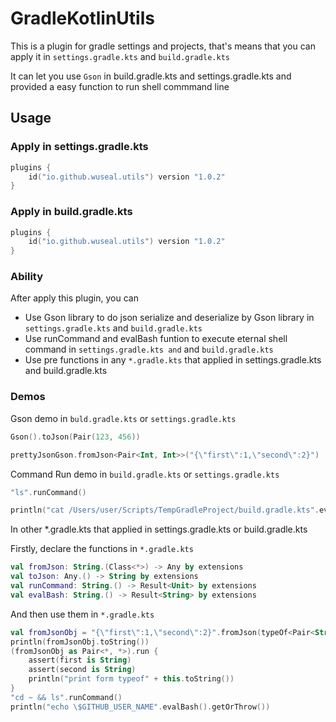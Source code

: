 # GradleKotlinUtils

This is a plugin for gradle settings and projects, that's means that you can apply it in `settings.gradle.kts` and `build.gradle.kts`

It can let you use `Gson` in build.gradle.kts and settings.gradle.kts and provided a easy function to run shell commmand line
## Usage

### Apply in settings.gradle.kts

```kotlin
plugins {
    id("io.github.wuseal.utils") version "1.0.2"
}
```

### Apply in build.gradle.kts

```kotlin
plugins {
    id("io.github.wuseal.utils") version "1.0.2"
}
```

### Ability
After apply this plugin, you can 

* Use Gson library to do json serialize and deserialize by Gson library in `settings.gradle.kts` and `build.gradle.kts`
* Use runCommand and evalBash funtion to execute eternal shell command in `settings.gradle.kts and` and `build.gradle.kts`
* Use pre functions in any `*.gradle.kts` that applied in settings.gradle.kts and build.gradle.kts

### Demos
Gson demo in `buld.gradle.kts` or `settings.gradle.kts`
```kotlin
Gson().toJson(Pair(123, 456))

prettyJsonGson.fromJson<Pair<Int, Int>>("{\"first\":1,\"second\":2}")
```

Command Run demo in `build.gradle.kts` or `settings.gradle.kts`

```kotlin
"ls".runCommand()

println("cat /Users/user/Scripts/TempGradleProject/build.gradle.kts".evalBash())

```

In other *.gradle.kts that applied in settings.gradle.kts or build.gradle.kts

Firstly, declare the functions in `*.gradle.kts`
```kotlin
val fromJson: String.(Class<*>) -> Any by extensions
val toJson: Any.() -> String by extensions
val runCommand: String.() -> Result<Unit> by extensions
val evalBash: String.() -> Result<String> by extensions
```
And then use them in `*.gradle.kts`
```kotlin
val fromJsonObj = "{\"first\":1,\"second\":2}".fromJson(typeOf<Pair<String, String>>().concreteClass)
println(fromJsonObj.toString())
(fromJsonObj as Pair<*, *>).run {
    assert(first is String)
    assert(second is String)
    println("print form typeof" + this.toString())
}
"cd ~ && ls".runCommand()
println("echo \$GITHUB_USER_NAME".evalBash().getOrThrow())
```
